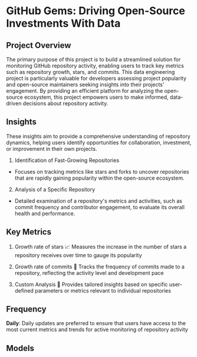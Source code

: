 # GitHub Gems: Driving Open-Source Investments With Data
## Project Overview
The primary purpose of this project is to build a streamlined solution for monitoring GitHub repository activity, enabling users to track key metrics such as repository growth, stars, and commits. This data engineering project is particularly valuable for developers assessing project popularity and open-source maintainers seeking insights into their projects' engagement. By providing an efficient platform for analyzing the open-source ecosystem, this project empowers users to make informed, data-driven decisions about repository activity.


## Insights 
These insights aim to provide a comprehensive understanding of repository dynamics, helping users identify opportunities for collaboration, investment, or improvement in their own projects.


1. Identification of Fast-Growing Repositories 
- Focuses on tracking metrics like stars and forks to uncover repositories that are rapidly gaining popularity within the open-source ecosystem.

2. Analysis of a Specific Repository 
- Detailed examination of a repository's metrics and activities, such as commit frequency and contributor engagement, to evaluate its overall health and performance.


## Key Metrics

1. Growth rate of stars
📈 Measures the increase in the number of stars a repository receives over time to gauge its popularity


2. Growth rate of commits
🐾 Tracks the frequency of commits made to a repository, reflecting the activity level and development pace


3. Custom Analysis 
📝 Provides tailored insights based on specific user-defined parameters or metrics relevant to individual repositories


## Frequency 
**Daily**: Daily updates are preferred to ensure that users have access to the most current metrics and trends for active monitoring of repository activity


## Models
